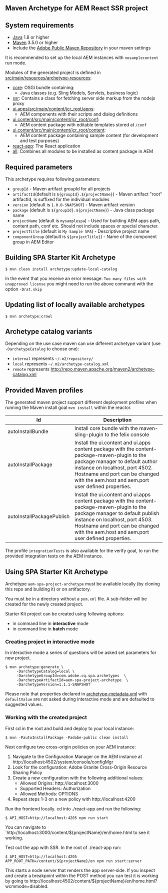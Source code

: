 ## Maven Archetype for AEM React SSR project

## System requirements

- [Java](https://www.java.com/en/download/) 1.8 or higher
- [Maven](https://maven.apache.org/) 3.5.0 or higher
- Include the [Adobe Public Maven Repository](adobe-public-maven-repo) in your maven settings

It is recommended to set up the local AEM instances with `nosamplecontent` run mode.

Modules of the generated project is defined in [src/main/resources/archetype-resources](src/main/resources):

* [core](core/): OSGi bundle containing:
  * Java classes (e.g. Sling Models, Servlets, business logic)
* [ssr](ssr/): Contains a class for fetching server side markup from the nodejs proxy
* [ui.apps/src/main/content/jcr_root/apps](content/jcr_root/apps/):
  * AEM components with their scripts and dialog definitions
* [ui.content/src/main/content/jcr_root/conf](content/jcr_root/conf/): 
  * AEM content package with editable templates stored at `/conf`
* [ui.content/src/main/content/jcr_root/content](content/jcr_root/content/): 
  * AEM content package containing sample content (for development and test purposes)
* [react-app](react-app/): The React application
* [all](all/): Combines all modules to be installed as content package in AEM

## Required parameters

This archetype requires following parameters:
- `groupId` - Maven artifact groupId for all projects
- `artifactId`(default is `${groupId}.${projectName}`) - Maven artifact "root" artifactId, is suffixed for the individual modules
- `version` (default is `1.0.0-SNAPSHOT`) - Maven artifact version
- `package` (default is `${groupId}.${projectName}`) - Java class package name
- `projectName` (default is `mysamplespa`) - Used for building AEM apps path, content path, conf etc. Should not include spaces or special character.
- `projectTitle` (default is `My Sample SPA`) - Descriptive project name
- `componentGroup` (default is `${projectTitle}`) - Name of the component group in AEM Editor

## Building SPA Starter Kit Archetype

```
$ mvn clean install archetype:update-local-catalog
```

In the event that you receive an error message: `Too many files with unapproved license` you might need to run the above command with the option ```-Drat.skip```

## Updating list of locally available archetypes

```
$ mvn archetype:crawl
```

## Archetype catalog variants

Depending on the use case maven can use different archetype variant (use `-DarchetypeCatalog` to choose one):
- `internal` represents `~/.m2/repository/`
- `local` represents `~/.m2/archetype-catalog.xml`
- `remote` represents http://repo.maven.apache.org/maven2/archetype-catalog.xml

## Provided Maven profiles
The generated maven project support different deployment profiles when running the Maven install goal `mvn install` within the reactor.

Id                        | Description
--------------------------|------------------------------
autoInstallBundle         | Install core bundle with the maven-sling-plugin to the felix console
autoInstallPackage        | Install the ui.content and ui.apps content package with the content-package-maven-plugin to the package manager to default author instance on localhost, port 4502. Hostname and port can be changed with the aem.host and aem.port user defined properties. 
autoInstallPackagePublish | Install the ui.content and ui.apps content package with the content-package-maven-plugin to the package manager to default publish instance on localhost, port 4503. Hostname and port can be changed with the aem.host and aem.port user defined properties.

The profile `integrationTests` is also available for the verify goal, to run the provided integration tests on the AEM instance.

## Using SPA Starter Kit Archetype

Archetype `aem-spa-project-archetype` must be available locally (by cloning this repo and building it) or on artifactory.

You must be in a directory without a `pom.xml` file. A sub-folder will be created for the newly created project.

Starter Kit project can be created using following options:
- in command line in **interactive** mode
- in command line in **batch** mode

### Creating project in interactive mode

In interactive mode a series of questions will be asked set parameters for new project.

```
$ mvn archetype:generate \
     -DarchetypeCatalog=local \
     -DarchetypeGroupId=com.adobe.cq.spa.archetypes  \
     -DarchetypeArtifactId=aem-spa-project-archetype  \
     -DarchetypeVersion=1.1.1-SNAPSHOT
```

Please note that properties declared in [archetype-metadata.xml](src/main/resources/META-INF/maven/archetype-metadata.xml) with `defaultValue` are not asked during interactive mode and are defaulted to suggested values. 

### Working with the created project

First cd in the root and build and deploy to your local instance:

```
$ mvn -PautoInstallPackage -Padobe-public clean install

```

Next configure two cross-origin policies on your AEM instance: 

1. Navigate to the Configuration Manager on the AEM instance at http://localhost:4502/system/console/configMgr
2. Look for the configuration: Adobe Granite Cross-Origin Resource Sharing Policy
3. Create a new configuration with the following additional values:
    * Allowed Origins: http://localhost:3000
    * Supported Headers: Authorization
    * Allowed Methods: OPTIONS
4. Repeat steps 1-3 on a new policy with http://localhost:4200

Run the frontend locally.  cd into ./react-app and run the following:

```
$ API_HOST=http://localhost:4205 npm run start

```

You can navigate to `http://localhost:3000/content/${projectName}/en/home.html to see it working.

Test out the app with SSR.  In the root of ./react-app run: 

```
$ API_HOST=http://localhost:4205 APP_ROOT_PATH=/content/${projectName}/en npm run start:server

```

This starts a node server that renders the app server-side.  If you inspect and create a breakpoint within the POST method you can test it is working by going to http://localhost:4502/content/${projectName}/en/home.html?wcmmode=disabled.

